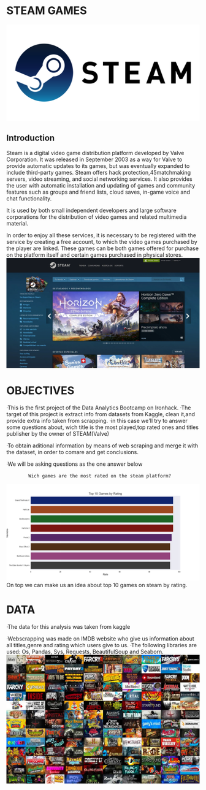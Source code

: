 # STEAM GAMES
![](images/STEAMLOGO.png)
## Introduction
Steam is a digital video game distribution platform developed by Valve Corporation. It was released in September 2003 as a way for Valve to provide automatic updates to its games, but was eventually expanded to include third-party games. Steam offers hack protection,4​5​ matchmaking servers, video streaming, and social networking services. It also provides the user with automatic installation and updating of games and community features such as groups and friend lists, cloud saves, in-game voice and chat functionality.

It is used by both small independent developers and large software corporations for the distribution of video games and related multimedia material.

In order to enjoy all these services, it is necessary to be registered with the service by creating a free account, to which the video games purchased by the player are linked. These games can be both games offered for purchase on the platform itself and certain games purchased in physical stores.
![](images/Pagina%20principal.webp)

# OBJECTIVES
·This is the first project of the Data Analytics Bootcamp on Ironhack.
·The target of this project is extract info from datasets from Kaggle, clean it,and provide extra info taken from scrapping. 
·in this case we'll try to answer some questions about, wich title is the most played,top rated ones and titles publisher by the owner of STEAM(Valve)

·To obtain aditional information by means of web scraping and merge it with the dataset, in order to comare and get conclusions.

·We will be asking questions as the one answer below 



            Wich games are the most rated on the steam platform? 
![](images/save_as_png.png)
On top we can make us an idea about top 10 games on steam by rating.



# DATA
·The data for this analysis was taken from kaggle

·Webscrapping was made on IMDB website who give us information about all titles,genre and rating which users give to us.
·The following libraries are used: Os, Pandas, Sys, Requests, BeautifulSoup and Seaborn.
![](images/Steam-Mosaic-Games.webp)